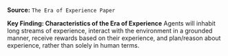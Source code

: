 **Source:** `The Era of Experience Paper`

**Key Finding: Characteristics of the Era of Experience**
Agents will inhabit long streams of experience, interact with the environment in a grounded manner, receive rewards based on their experience, and plan/reason about experience, rather than solely in human terms.
